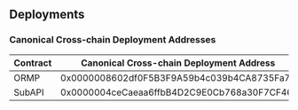 ## Deployments
### Canonical Cross-chain Deployment Addresses
| Contract     | Canonical Cross-chain Deployment Address     |
| ------------ | -------------------------------------------- |
| ORMP         | 0x0000008602df0F5B3F9A59b4c039b4CA8735Fa7b   |
| SubAPI       | 0x0000004ceCaeaa6ffbB4D2C9E0Cb768a30F7CF46   |
